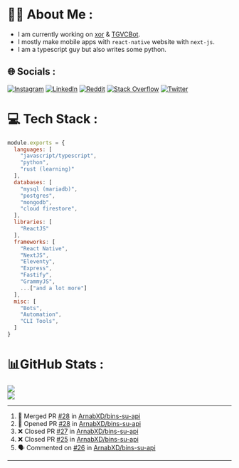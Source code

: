 # 🧑‍💻 About Me :
* I am currently working on [xor](https://github.com/xorgram/xor) & [TGVCBot](https://github.com/ArnabXD/TGVCBot).
* I mostly make mobile apps with `react-native` website with `next-js`.
* I am a typescript guy but also writes some python.

## 🌐 Socials :
[![Instagram](https://img.shields.io/badge/Instagram-%23E4405F.svg?logo=Instagram&logoColor=white)](https://instagram.com/arnabparyali) [![LinkedIn](https://img.shields.io/badge/LinkedIn-%230077B5.svg?logo=linkedin&logoColor=white)](https://linkedin.com/in/arnabparyali) [![Reddit](https://img.shields.io/badge/Reddit-%23FF4500.svg?logo=Reddit&logoColor=white)](https://reddit.com/user/ArnabXD) [![Stack Overflow](https://img.shields.io/badge/-Stackoverflow-FE7A16?logo=stack-overflow&logoColor=white)](https://stackoverflow.com/users/12250600) [![Twitter](https://img.shields.io/badge/Twitter-%231DA1F2.svg?logo=Twitter&logoColor=white)](https://twitter.com/arnabparyali) 

# 💻 Tech Stack :

```js
module.exports = {
  languages: [
    "javascript/typescript",
    "python",
    "rust (learning)"
  ],
  databases: [
    "mysql (mariadb)",
    "postgres",
    "mongodb",
    "cloud firestore",
  ],
  libraries: [
    "ReactJS"
  ],
  frameworks: [
    "React Native",
    "NextJS",
    "Eleventy",
    "Express",
    "Fastify",
    "GrammyJS",
    ...["and a lot more"]
  ],
  misc: [
    "Bots",
    "Automation",
    "CLI Tools",
  ]
}
```

# 📊GitHub Stats :
![](https://github-readme-stats.vercel.app/api?username=ArnabXD&theme=tokyonight&hide_border=false&include_all_commits=false&count_private=false)<br/>
![](https://github-readme-stats.vercel.app/api/top-langs/?username=ArnabXD&theme=tokyonight&hide_border=false&include_all_commits=false&count_private=false&layout=compact)

---

<!--START_SECTION:activity-->
1. 🎉 Merged PR [#28](https://github.com/ArnabXD/bins-su-api/pull/28) in [ArnabXD/bins-su-api](https://github.com/ArnabXD/bins-su-api)
2. 💪 Opened PR [#28](https://github.com/ArnabXD/bins-su-api/pull/28) in [ArnabXD/bins-su-api](https://github.com/ArnabXD/bins-su-api)
3. ❌ Closed PR [#27](https://github.com/ArnabXD/bins-su-api/pull/27) in [ArnabXD/bins-su-api](https://github.com/ArnabXD/bins-su-api)
4. ❌ Closed PR [#25](https://github.com/ArnabXD/bins-su-api/pull/25) in [ArnabXD/bins-su-api](https://github.com/ArnabXD/bins-su-api)
5. 🗣 Commented on [#26](https://github.com/ArnabXD/bins-su-api/issues/26) in [ArnabXD/bins-su-api](https://github.com/ArnabXD/bins-su-api)
<!--END_SECTION:activity-->

---
